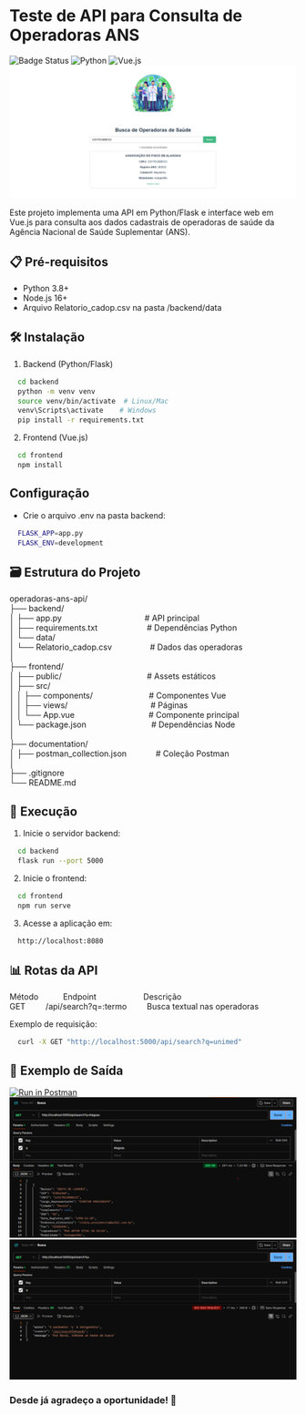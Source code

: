 # Teste de API para Consulta de Operadoras ANS

![Badge Status](https://img.shields.io/badge/status-conclu%C3%ADdo-brightgreen)
![Python](https://img.shields.io/badge/Python-3.8%2B-blue)
![Vue.js](https://img.shields.io/badge/Vue.js%2B-green)
![status 200OK](./frontend/src/assets/image3.png)

Este projeto implementa uma API em Python/Flask e interface web em Vue.js para consulta aos dados cadastrais de operadoras de saúde da Agência Nacional de Saúde Suplementar (ANS).

## 📋 Pré-requisitos

- Python 3.8+
- Node.js 16+
- Arquivo Relatorio_cadop.csv na pasta /backend/data

## 🛠️ Instalação

1. Backend (Python/Flask)

```bash
  cd backend
  python -m venv venv
  source venv/bin/activate  # Linux/Mac
  venv\Scripts\activate    # Windows
  pip install -r requirements.txt
```

2. Frontend (Vue.js)

```bash
  cd frontend
  npm install
```

## Configuração

- Crie o arquivo .env na pasta backend:

```bash
  FLASK_APP=app.py
  FLASK_ENV=development
```

## 🗃️ Estrutura do Projeto

operadoras-ans-api/</br>
├── backend/</br>
│ ├── app.py &nbsp;&nbsp;&nbsp;&nbsp;&nbsp;&nbsp;&nbsp;&nbsp;&nbsp;&nbsp;&nbsp;&nbsp;&nbsp;&nbsp;&nbsp;&nbsp;&nbsp;&nbsp;&nbsp;&nbsp;&nbsp;&nbsp;&nbsp;&nbsp;&nbsp;&nbsp;&nbsp;&nbsp;&nbsp;&nbsp;&nbsp;&nbsp;&nbsp;&nbsp;&nbsp;&nbsp;# API principal</br>
│ ├── requirements.txt &nbsp;&nbsp;&nbsp;&nbsp;&nbsp;&nbsp;&nbsp;&nbsp;&nbsp;&nbsp;&nbsp;&nbsp;&nbsp;&nbsp;&nbsp;&nbsp;&nbsp;&nbsp;&nbsp;&nbsp;&nbsp;# Dependências Python</br>
│ └── data/</br>
│ └── Relatorio_cadop.csv &nbsp;&nbsp;&nbsp;&nbsp;&nbsp;&nbsp;&nbsp;&nbsp;&nbsp;&nbsp;&nbsp;&nbsp;&nbsp;&nbsp;&nbsp;&nbsp;# Dados das operadoras</br>
│</br>
├── frontend/</br>
│ ├── public/&nbsp;&nbsp;&nbsp;&nbsp;&nbsp;&nbsp;&nbsp;&nbsp;&nbsp;&nbsp;&nbsp;&nbsp;&nbsp;&nbsp;&nbsp;&nbsp;&nbsp;&nbsp;&nbsp;&nbsp;&nbsp;&nbsp;&nbsp;&nbsp;&nbsp;&nbsp;&nbsp;&nbsp;&nbsp;&nbsp;&nbsp;&nbsp;&nbsp;&nbsp;&nbsp;&nbsp;&nbsp;&nbsp;# Assets estáticos</br>
│ ├── src/</br>
│ │ ├── components/ &nbsp;&nbsp;&nbsp;&nbsp;&nbsp;&nbsp;&nbsp;&nbsp;&nbsp;&nbsp;&nbsp;&nbsp;&nbsp;&nbsp;&nbsp;&nbsp;&nbsp;&nbsp;&nbsp;&nbsp;&nbsp;&nbsp;&nbsp;&nbsp;# Componentes Vue</br>
│ │ ├── views/ &nbsp;&nbsp;&nbsp;&nbsp;&nbsp;&nbsp;&nbsp;&nbsp;&nbsp;&nbsp;&nbsp;&nbsp;&nbsp;&nbsp;&nbsp;&nbsp;&nbsp;&nbsp;&nbsp;&nbsp;&nbsp;&nbsp;&nbsp;&nbsp;&nbsp;&nbsp;&nbsp;&nbsp;&nbsp;&nbsp;&nbsp;&nbsp;&nbsp;&nbsp;&nbsp;&nbsp;# Páginas</br>
│ │ └── App.vue&nbsp;&nbsp;&nbsp;&nbsp;&nbsp;&nbsp;&nbsp;&nbsp;&nbsp;&nbsp;&nbsp;&nbsp;&nbsp;&nbsp;&nbsp;&nbsp;&nbsp;&nbsp;&nbsp;&nbsp;&nbsp;&nbsp;&nbsp;&nbsp; &nbsp;&nbsp;&nbsp;&nbsp;&nbsp;&nbsp;&nbsp;&nbsp;# Componente principal</br>
│ └── package.json&nbsp;&nbsp;&nbsp;&nbsp;&nbsp;&nbsp;&nbsp;&nbsp;&nbsp;&nbsp;&nbsp;&nbsp;&nbsp;&nbsp;&nbsp;&nbsp;&nbsp;&nbsp;&nbsp;&nbsp;&nbsp;&nbsp;&nbsp;&nbsp;&nbsp;&nbsp;&nbsp;&nbsp; # Dependências Node</br>
│</br>
├── documentation/</br>
│ ├── postman_collection.json&nbsp;&nbsp;&nbsp;&nbsp;&nbsp;&nbsp;&nbsp;&nbsp;&nbsp;&nbsp;&nbsp;&nbsp; # Coleção Postman</br>
│</br>
├── .gitignore</br>
└── README.md</br>

## 🚀 Execução

1. Inicie o servidor backend:

```bash
  cd backend
  flask run --port 5000
```

2. Inicie o frontend:

```bash
  cd frontend
  npm run serve
```

3. Acesse a aplicação em:

```bash
  http://localhost:8080
```

## 📊 Rotas da API

Método&nbsp;&nbsp;&nbsp;&nbsp;&nbsp;&nbsp;&nbsp;&nbsp;&nbsp;&nbsp; Endpoint&nbsp;&nbsp;&nbsp;&nbsp;&nbsp;&nbsp;&nbsp;&nbsp;&nbsp;&nbsp;&nbsp;&nbsp;&nbsp;&nbsp;&nbsp;&nbsp;&nbsp;&nbsp;&nbsp;&nbsp; Descrição</br>
GET &nbsp;&nbsp;&nbsp;&nbsp;&nbsp;&nbsp;&nbsp;&nbsp;/api/search?q=:termo&nbsp;&nbsp;&nbsp;&nbsp;&nbsp;&nbsp;&nbsp;&nbsp; Busca textual nas operadoras

Exemplo de requisição:

```bash
  curl -X GET "http://localhost:5000/api/search?q=unimed"
```

## 📌 Exemplo de Saída

[![Run in Postman](https://run.pstmn.io/button.svg)](https://api.postman.com/collections/22880918-c6ea7b57-92f1-4ac0-b621-bdf13027de65?access_key=PMAT-01JQHSQJRYYDD9YPGRKM3Z8STP)
![status 200OK](./frontend/src/assets/image.png)
![400BAD REQUEST](./frontend/src/assets/image1.png)

### Desde já agradeço a oportunidade! 🚀
